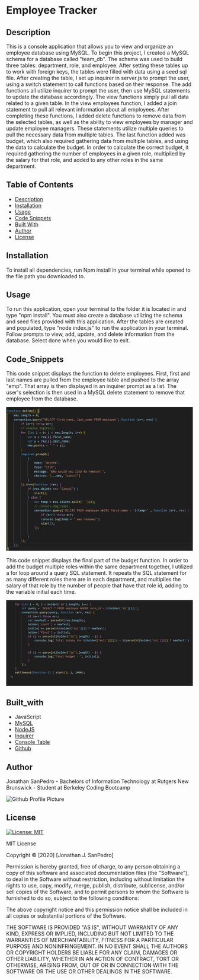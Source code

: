 # Employee Tracker

## Description
This is a console application that allows you to view and organize an employee database using MySQL. To begin this project, I created a MySQL schema for a database called "team_db". The schema was used to build three tables: department, role, and employee. After setting these tables up to work with foreign keys, the tables were filled with data using a seed sql file. After creating the table, I set up inquirer in server.js to prompt the user, using a switch statement to call functions based on their response. The add functions all utilize inquirer to prompt the user, then use MySQL statements to update the database accordingly. The view functions simply pull all data related to a given table. In the view employees function, I added a join statement to pull all relevant information about all employees. After completing these functions, I added delete functions to remove data from the selected tables, as well as the ability to view employees by manager and update employee managers. These statements utilize multiple queries to pull the necessary data from multiple tables. The last function added was budget, which also required gathering data from multiple tables, and using the data to calculate the budget. In order to calculate the correct budget, it required gathering the number of employees in a given role, multiplied by the salary for that role, and added to any other roles in the same department.
  
## Table of Contents
* [Description](#description)
* [Installation](#installation)
* [Usage](#usage)
* [Code Snippets](#code_snippets)
* [Built With](#built_with)
* [Author](#author)
* [License](#license)


## Installation
To install all dependencies, run Npm install in your terminal while opened to the file path you downloaded to. 

## Usage
To run this application, open your terminal to the folder it is located in and type "npm install". You must also create a database utilizing the schema and seed files provided with this application. After the tables are created and populated, type "node index.js" to run the application in your terminal. Follow prompts to view, add, update, and delete information from the database. Select done when you would like to exit.

## Code_Snippets

This code snippet displays the function to delete employees. First, first and last names are pulled from the employee table and pushed to the array "emp". That array is then displayed in an inquirer prompt as a list. The user's selection is then used in a MySQL delete statement to remove that employee from the database.

![Delete function](./assets/delete.png)

This code snippet displays the final part of the budget function. In order to add the budget multiple roles within the same department together, I utilized a for loop around a query SQL statement. It repeats the SQL statement for as many different roles there are in each department, and multiplies the salary of that role by the number of people that have that role id, adding to the variable initial each time. 

![Budget function](./assets/budget.png)


## Built_with
* JavaScript
* [MySQL](https://www.mysql.com/)
* [NodeJS](https://nodejs.org/en/)
* [Inquirer](https://www.npmjs.com/package/inquirer)
* [Console Table](https://www.npmjs.com/package/console.table)
* [Github](https://github.com/)
  
## Author
Jonathan SanPedro - Bachelors of Information Technology at Rutgers New Brunswick - Student at Berkeley Coding Bootcamp
  
![Github Profile Picture](https://github.com/jsp117.png?size=150)

## License
[![License: MIT](https://img.shields.io/badge/License-MIT-yellow.svg)](https://opensource.org/licenses/MIT)

MIT License

Copyright &copy; [2020] [Jonathan J. SanPedro]

Permission is hereby granted, free of charge, to any person obtaining a copy
of this software and associated documentation files (the "Software"), to deal
in the Software without restriction, including without limitation the rights
to use, copy, modify, merge, publish, distribute, sublicense, and/or sell
copies of the Software, and to permit persons to whom the Software is
furnished to do so, subject to the following conditions:

The above copyright notice and this permission notice shall be included in all
copies or substantial portions of the Software.

THE SOFTWARE IS PROVIDED "AS IS", WITHOUT WARRANTY OF ANY KIND, EXPRESS OR
IMPLIED, INCLUDING BUT NOT LIMITED TO THE WARRANTIES OF MERCHANTABILITY,
FITNESS FOR A PARTICULAR PURPOSE AND NONINFRINGEMENT. IN NO EVENT SHALL THE
AUTHORS OR COPYRIGHT HOLDERS BE LIABLE FOR ANY CLAIM, DAMAGES OR OTHER
LIABILITY, WHETHER IN AN ACTION OF CONTRACT, TORT OR OTHERWISE, ARISING FROM,
OUT OF OR IN CONNECTION WITH THE SOFTWARE OR THE USE OR OTHER DEALINGS IN THE
SOFTWARE.